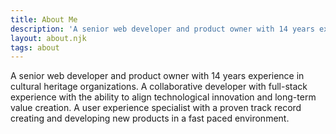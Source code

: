```yaml
---
title: About Me
description: 'A senior web developer and product owner with 14 years experience in cultural heritage organizations. A collaborative developer with full-stack experience with the ability to align technological innovation and long-term value creation. A user experience specialist with a proven track record creating and developing new products in a fast paced environment.'
layout: about.njk
tags: about
---
```


A senior web developer and product owner with 14 years experience in cultural heritage organizations. A collaborative developer with full-stack experience with the ability to align technological innovation and long-term value creation. A user experience specialist with a proven track record creating and developing new products in a fast paced environment.

                    